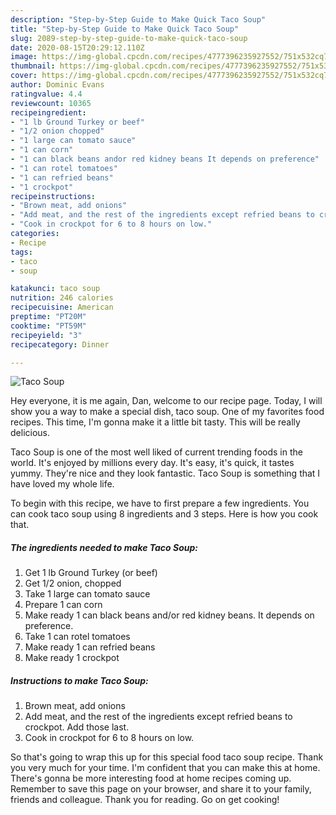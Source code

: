 ```yaml
---
description: "Step-by-Step Guide to Make Quick Taco Soup"
title: "Step-by-Step Guide to Make Quick Taco Soup"
slug: 2089-step-by-step-guide-to-make-quick-taco-soup
date: 2020-08-15T20:29:12.110Z
image: https://img-global.cpcdn.com/recipes/4777396235927552/751x532cq70/taco-soup-recipe-main-photo.jpg
thumbnail: https://img-global.cpcdn.com/recipes/4777396235927552/751x532cq70/taco-soup-recipe-main-photo.jpg
cover: https://img-global.cpcdn.com/recipes/4777396235927552/751x532cq70/taco-soup-recipe-main-photo.jpg
author: Dominic Evans
ratingvalue: 4.4
reviewcount: 10365
recipeingredient:
- "1 lb Ground Turkey or beef"
- "1/2 onion chopped"
- "1 large can tomato sauce"
- "1 can corn"
- "1 can black beans andor red kidney beans It depends on preference"
- "1 can rotel tomatoes"
- "1 can refried beans"
- "1 crockpot"
recipeinstructions:
- "Brown meat, add onions"
- "Add meat, and the rest of the ingredients except refried beans to crockpot.  Add those last."
- "Cook in crockpot for 6 to 8 hours on low."
categories:
- Recipe
tags:
- taco
- soup

katakunci: taco soup 
nutrition: 246 calories
recipecuisine: American
preptime: "PT20M"
cooktime: "PT59M"
recipeyield: "3"
recipecategory: Dinner

---
```



![Taco Soup](https://img-global.cpcdn.com/recipes/4777396235927552/751x532cq70/taco-soup-recipe-main-photo.jpg)

Hey everyone, it is me again, Dan, welcome to our recipe page. Today, I will show you a way to make a special dish, taco soup. One of my favorites food recipes. This time, I'm gonna make it a little bit tasty. This will be really delicious.

Taco Soup is one of the most well liked of current trending foods in the world. It's enjoyed by millions every day. It's easy, it's quick, it tastes yummy. They're nice and they look fantastic. Taco Soup is something that I have loved my whole life.




To begin with this recipe, we have to first prepare a few ingredients. You can cook taco soup using 8 ingredients and 3 steps. Here is how you cook that.

<!--inarticleads1-->

##### The ingredients needed to make Taco Soup:

1. Get 1 lb Ground Turkey (or beef)
1. Get 1/2 onion, chopped
1. Take 1 large can tomato sauce
1. Prepare 1 can corn
1. Make ready 1 can black beans and/or red kidney beans. It depends on preference.
1. Take 1 can rotel tomatoes
1. Make ready 1 can refried beans
1. Make ready 1 crockpot




<!--inarticleads2-->

##### Instructions to make Taco Soup:

1. Brown meat, add onions
1. Add meat, and the rest of the ingredients except refried beans to crockpot.  Add those last.
1. Cook in crockpot for 6 to 8 hours on low.




So that's going to wrap this up for this special food taco soup recipe. Thank you very much for your time. I'm confident that you can make this at home. There's gonna be more interesting food at home recipes coming up. Remember to save this page on your browser, and share it to your family, friends and colleague. Thank you for reading. Go on get cooking!
